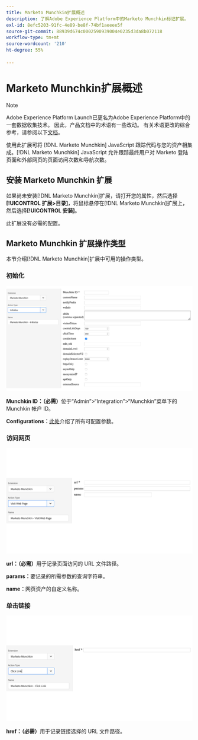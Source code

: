 ```yaml
---
title: Marketo Munchkin扩展概述
description: 了解Adobe Experience Platform中的Marketo Munchkin标记扩展。
exl-id: 8efc5203-91fc-4e89-be8f-74bf1aeeee5f
source-git-commit: 88939d674c0002590939004e0235d3da8b072118
workflow-type: tm+mt
source-wordcount: '210'
ht-degree: 55%

---
```


# Marketo Munchkin扩展概述

>[!NOTE]
>
>Adobe Experience Platform Launch已更名为Adobe Experience Platform中的一套数据收集技术。 因此，产品文档中的术语有一些改动。 有关术语更改的综合参考，请参阅以下[文档](../../../term-updates.md)。

使用此扩展可将 [!DNL Marketo Munchkin] JavaScript 跟踪代码与您的资产相集成。[!DNL Marketo Munchkin] JavaScript 允许跟踪最终用户对 Marketo 登陆页面和外部网页的页面访问次数和导航次数。

## 安装 Marketo Munchkin 扩展

如果尚未安装[!DNL Marketo Munchkin]扩展，请打开您的属性，然后选择&#x200B;**[!UICONTROL 扩展>目录]**，将鼠标悬停在[!DNL Marketo Munchkin]扩展上，然后选择&#x200B;**[!UICONTROL 安装]**。

此扩展没有必需的配置。

## Marketo Munchkin 扩展操作类型

本节介绍[!DNL Marketo Munchkin]扩展中可用的操作类型。

### 初始化

![](../../../images/munchkin-Init.png)

**Munchkin ID：（必需）**&#x200B;位于“Admin”>“Integration”>“Munchkin”菜单下的 Munchkin 帐户 ID。

**Configurations：**[此处](https://developers.marketo.com/javascript-api/lead-tracking/configuration/)介绍了所有可配置参数。

### 访问网页

![](../../../images/munchkin-visit-page.png)

**url：（必需）**&#x200B;用于记录页面访问的 URL 文件路径。

**params：**&#x200B;要记录的所需参数的查询字符串。

**name：**&#x200B;网页资产的自定义名称。

### 单击链接

![](../../../images/munchkin-click-link.png)

**href：（必需）**&#x200B;用于记录链接选择的 URL 文件路径。
